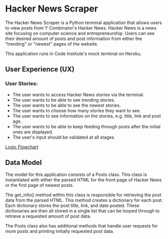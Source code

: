 # Hacker News Scraper

The Hacker News Scraper is a Python terminal application that allows users to view posts from Y Combinator's Hacker News. Hacker News is a news site focusing on computer science and entrepreneurship. Users can see their desired amount of posts and post information from either the "trending" or "newest" pages of the website. 

This application runs in Code Institute's mock terminal on Heroku. 

## User Experience (UX)

### User Stories:

-   The user wants to access Hacker News stories via the terminal.
-   The user wants to be able to see trending stories.
-   The user wants to be able to see the newest stories.
-   The user wants to choose how many stories they want to see.
-   The user wants to see information on the stories, e.g. title, link and post age.
-   The user wants to be able to keep feeding through posts after the initial ones are displayed. 
-   The user's input should be validated at all stages.

[Logic Flowchart](<readme/HN Scraper Flowchart.png>)

## Data Model

The model for this application consists of a Posts class. This class is instantiated with either the parsed HTML for the front page of Hacker News or the first page of newest posts.  

The get_info() method within this class is responsible for retrieving the post data from the parsed HTML. This method creates a dictionary for each post. Each dictionary stores the post title, link, and date posted. These dictionaries are then all stored in a single list that can be looped through to retrieve a requested amount of post data.

The Posts class also has additional methods that handle user requests for more posts and printing initially requested post data.
